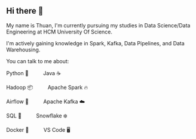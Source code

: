 ## Hi there 👋

My name is Thuan, I'm currently pursuing my studies in Data Science/Data Engineering at HCM University Of Science. 

I'm actively gaining knowledge in Spark, Kafka, Data Pipelines, and Data Warehousing.

You can talk to me about:

Python 🐍&nbsp;&nbsp;&nbsp;&nbsp;&nbsp;&nbsp;&nbsp;&nbsp;&nbsp;&nbsp;Java ☕

Hadoop 📦&nbsp;&nbsp;&nbsp;&nbsp;&nbsp;&nbsp;&nbsp;&nbsp;&nbsp;&nbsp;Apache Spark 🔥

Airflow 🚀&nbsp;&nbsp;&nbsp;&nbsp;&nbsp;&nbsp;&nbsp;&nbsp;&nbsp;&nbsp;Apache Kafka ☁️

SQL 📜&nbsp;&nbsp;&nbsp;&nbsp;&nbsp;&nbsp;&nbsp;&nbsp;&nbsp;&nbsp;Snowflake ❄️

Docker 🐋&nbsp;&nbsp;&nbsp;&nbsp;&nbsp;&nbsp;&nbsp;&nbsp;&nbsp;&nbsp;VS Code 🖥️
